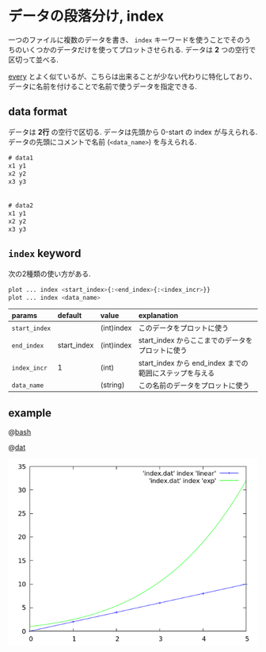 # データの段落分け, index

一つのファイルに複数のデータを書き、
`index` キーワードを使うことでそのうちのいくつかのデータだけを使ってプロットさせられる.
データは **2** つの空行で区切って並べる.

[every](data.blocks.html) とよく似ているが、こちらは出来ることが少ない代わりに特化しており、
データに名前を付けることで名前で使うデータを指定できる.

## data format

データは **2行** の空行で区切る.
データは先頭から 0-start の index が与えられる.
データの先頭にコメントで名前 (`<data_name>`) を与えられる.

```dat
# data1
x1 y1
x2 y2
x3 y3


# data2
x1 y1
x2 y2
x3 y3
```

## `index` keyword

次の2種類の使い方がある.

```bash
plot ... index <start_index>{:<end_index>{:<index_incr>}}
plot ... index <data_name>
```

| params         | default     |        value | explanation                |
|:---------------|:------------|:-------------|:---------------------------|
| `start_index`  |             |   (int)index | このデータをプロットに使う |
| `end_index`    | start_index |   (int)index | start_index からここまでのデータをプロットに使う
| `index_incr`   | 1           |        (int) | start_index から end_index までの範囲にステップを与える |
| `data_name`    |             |     (string) | この名前のデータをプロットに使う |

## example

@[bash](data.index.gp)

@[dat](data.index.dat)

![](data.index.png)




